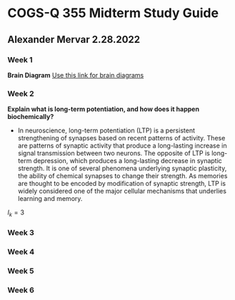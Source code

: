 # COGS-Q 355 Midterm Study Guide
## Alexander Mervar 2.28.2022

### Week 1
**Brain Diagram**
[Use this link for brain diagrams](https://github.com/alexandermervar/cogs-q355/blob/master/Midterm/Midterm%20Slides/1%20-%20Intro.pdf)

### Week 2
**Explain what is long-term potentiation, and how does it happen biochemically?**
- In neuroscience, long-term potentiation (LTP) is a persistent strengthening of synapses based on recent patterns of activity. These are patterns of synaptic activity that produce a long-lasting increase in signal transmission between two neurons. The opposite of LTP is long-term depression, which produces a long-lasting decrease in synaptic strength.
It is one of several phenomena underlying synaptic plasticity, the ability of chemical synapses to change their strength. As memories are thought to be encoded by modification of synaptic strength, LTP is widely considered one of the major cellular mechanisms that underlies learning and memory.

$I_k = 3$
### Week 3


### Week 4


### Week 5


### Week 6


